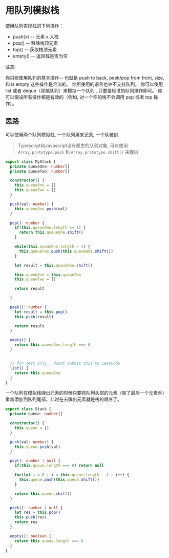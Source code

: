 # 用队列模拟栈

使用队列实现栈的下列操作：

* push(x) -- 元素 x 入栈
* pop() -- 移除栈顶元素
* top() -- 获取栈顶元素
* empty() -- 返回栈是否为空

注意:

你只能使用队列的基本操作-- 也就是 push to back, peek/pop from front, size, 和 is empty 这些操作是合法的。
你所使用的语言也许不支持队列。 你可以使用 list 或者 deque（双端队列）来模拟一个队列 , 只要是标准的队列操作即可。
你可以假设所有操作都是有效的（例如, 对一个空的栈不会调用 pop 或者 top 操作）。

## 思路

可以使用两个队列模拟栈, 一个队列用来记录, 一个队被封.

> Typescript和Javascript没有原生的队列对象, 可以使用 `Array.prototype.push` 和 `Array.prototype.shift()` 来模拟


```typescript 
export class MyStack {
  private queueOne: number[] 
  private queueTwo: number[]

  constructor() {
    this.queueOne = []
    this.queueTwo = []
  }

  push(val: number) {
    this.queueOne.push(val)
  }

  pop(): number {
    if(this.queueOne.length <= 1) {
      return this.queueOne.shift()
    }

    while(this.queueOne.length > 1) {
      this.queueTwo.push(this.queueOne.shift())
    }

    let result = this.queueOne.shift()

    this.queueOne = this.queueTwo
    this.queueTwo = []

    return result

  }

  peek(): number {
    let result = this.pop() 
    this.push(result)

    return result
  }

  empty() {
    return this.queueOne.length === 0 
  }


  // for test only , donot submit this to LeetCode
  list() {
    return this.queueOne
  }
}
```

一个队列在模拟栈弹出元素的时候只要将队列头部的元素（除了最后一个元素外） 重新添加到队列尾部，此时在去弹出元素就是栈的顺序了。

```typescript 
export class Stack {
  private queue: number[]

  constructor() {
    this.queue = []
  }

  push(val: number) {
    this.queue.push(val)
  } 

  pop(): number | null {
    if(this.queue.length === 0) return null

    for(let i = 0 ; i < this.queue.length - 1 ; i++) {
      this.queue.push(this.queue.shift())
    }

    return this.queue.shift()
  }

  peek(): number | null {
    let res = this.pop()
    this.push(res)
    return res
  }

  empty(): boolean {
    return this.queue.length === 0 
  }
}
```
